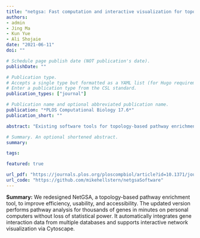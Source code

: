 ```yaml
---
title: "netgsa: Fast computation and interactive visualization for topology‑based pathway enrichment analysis"
authors:
- admin
- Jing Ma
- Kun Yue
- Ali Shojaie
date: "2021-06-11"
doi: ""

# Schedule page publish date (NOT publication's date).
publishDate: ""

# Publication type.
# Accepts a single type but formatted as a YAML list (for Hugo requirements).
# Enter a publication type from the CSL standard.
publication_types: ["journal"]

# Publication name and optional abbreviated publication name.
publication: "*PLOS Computational Biology 17.6*"
publication_short: ""

abstract: "Existing software tools for topology-based pathway enrichment analysis are either computationally inefficient, have undesirable statistical power, or require expert knowledge to leverage the methods’ capabilities. To address these limitations, we have overhauled NetGSA, an existing topology-based method, to provide a computationally-efficient user-friendly tool that offers interactive visualization. Pathway enrichment analysis for thousands of genes can be performed in minutes on a personal computer without sacrificing statistical power. The new software also removes the need for expert knowledge by directly curating gene-gene interaction information from multiple external databases. Lastly, by utilizing the capabilities of Cytoscape, the new software also offers interactive and intuitive network visualization."

# Summary. An optional shortened abstract.
summary: 

tags:

featured: true

url_pdf: "https://journals.plos.org/ploscompbiol/article?id=10.1371/journal.pcbi.1008979"
url_code: "https://github.com/mikehellstern/netgsaSoftware" 
---
```


**Summary:** We redesigned NetGSA, a topology-based pathway enrichment tool, to improve efficiency, usability, and accessibility. The updated version performs pathway analysis for thousands of genes in minutes on personal computers without loss of statistical power. It automatically integrates gene interaction data from multiple databases and supports interactive network visualization via Cytoscape.